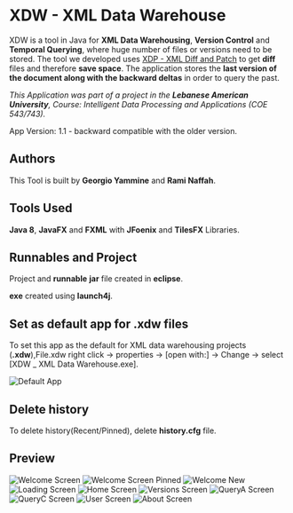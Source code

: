 # XDW - XML Data Warehouse

XDW is a tool in Java for **XML Data Warehousing**, **Version Control** and **Temporal Querying**, where huge number of files or versions need to be stored. The tool we developed uses [XDP - XML Diff and Patch](https://github.com/georgioyammine/XDP-XML-Diff-and-Patch) to get **diff** files and therefore **save space**. The application stores the **last version of the document along with the backward deltas** in order to query the past.

_This Application was part of a project in the **Lebanese American University**, Course:  Intelligent Data Processing and Applications (COE 543/743)._

App Version: 1.1 - backward compatible with the older version.

## Authors
This Tool is built by **Georgio Yammine** and **Rami Naffah**.

## Tools Used
**Java 8**, **JavaFX** and **FXML** with **JFoenix** and **TilesFX** Libraries.

## Runnables and Project
Project and **runnable** **jar** file created in **eclipse**.

**exe** created using **launch4j**.

## Set as default app for .xdw files
To set this app as the default for XML data warehousing projects (**.xdw**),File.xdw right click -> properties -> [open with:] -> Change -> select [XDW _ XML Data Warehouse.exe]. 

![Default App](/images/DefaultApp.png)

## Delete history
To delete history(Recent/Pinned), delete **history.cfg** file.

## Preview
![Welcome Screen](/images/welcomeOpen.png)
![Welcome Screen Pinned](/images/welcomeOpenP.png)
![Welcome New](/images/welcomeNew.png)
![Loading Screen](/images/loading.png)
![Home Screen](/images/Home.png)
![Versions Screen](/images/Versions.png)
![QueryA Screen](/images/QueryA.png)
![QueryC Screen](/images/QueryC.PNG)
![User Screen](/images/User.png)
![About Screen](/images/About.png)

